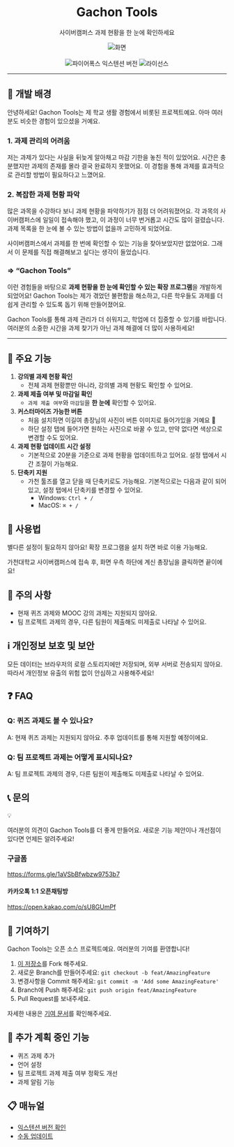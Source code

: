<div align='center'>
   <h1>Gachon Tools</h1>
   <p>사이버캠퍼스 과제 현황을 한 눈에 확인하세요</p>
   <div>
      <img src="https://github.com/user-attachments/assets/7bc1d9dd-3c1e-41fb-aa12-48a663a8e836" alt="화면" />
   </div>
   <br />
   <img src="https://img.shields.io/amo/v/gachon-tools@kinetic27.com" alt="파이어폭스 익스텐션 버전"/>
   <img src="https://img.shields.io/github/license/kangju2000/gachon-extension" alt="라이선스"/>
</div>

<hr />

## 🤔 개발 배경

안녕하세요! Gachon Tools는 제 학교 생활 경험에서 비롯된 프로젝트예요. 아마 여러분도 비슷한 경험이 있으셨을 거예요.

### 1. 과제 관리의 어려움

저는 과제가 있다는 사실을 뒤늦게 알아채고 마감 기한을 놓친 적이 있었어요. 시간은 충분했지만 과제의 존재를 몰라 결국 완료하지 못했어요. 이 경험을 통해 과제를 효과적으로 관리할 방법이 필요하다고 느꼈어요.

### 2. 복잡한 과제 현황 파악

많은 과목을 수강하다 보니 과제 현황을 파악하기가 점점 더 어려워졌어요. 각 과목의 사이버캠퍼스에 일일이 접속해야 했고, 이 과정이 너무 번거롭고 시간도 많이 걸렸습니다. 과제 목록을 한 눈에 볼 수 있는 방법이 없을까 고민하게 되었어요.

사이버캠퍼스에서 과제를 한 번에 확인할 수 있는 기능을 찾아보았지만 없었어요. 그래서 이 문제를 직접 해결해보고 싶다는 생각이 들었습니다.

### ⇒ “Gachon Tools”

이런 경험들을 바탕으로 **과제 현황을 한 눈에 확인할 수 있는 확장 프로그램**을 개발하게 되었어요! Gachon Tools는 제가 겪었던 불편함을 해소하고, 다른 학우들도 과제를 더 쉽게 관리할 수 있도록 돕기 위해 만들어졌어요.

Gachon Tools를 통해 과제 관리가 더 쉬워지고, 학업에 더 집중할 수 있기를 바랍니다. 여러분의 소중한 시간을 과제 찾기가 아닌 과제 해결에 더 많이 사용하세요!

---

## 📝 주요 기능

1. **강의별 과제 현황 확인**
   - 전체 과제 현황뿐만 아니라, 강의별 과제 현황도 확인할 수 있어요.
2. **과제 제출 여부 및 마감일 확인**
   - `과제 제출 여부`와 `마감일`을 **한 눈에** 확인할 수 있어요.
3. **커스터마이즈 가능한 버튼**
   - 처음 설치하면 이길여 총장님의 사진이 버튼 이미지로 들어가있을 거예요 🤣
   - 하단 설정 탭에 들어가면 원하는 사진으로 바꿀 수 있고, 만약 없다면 색상으로 변경할 수도 있어요.
4. **과제 현황 업데이트 시간 설정**
   - 기본적으로 20분을 기준으로 과제 현황을 업데이트하고 있어요. 설정 탭에서 시간 조절이 가능해요.
5. **단축키 지원**
   - 가천 툴즈를 열고 닫을 때 단축키로도 가능해요. 기본적으로는 다음과 같이 되어있고, 설정 탭에서 단축키를 변경할 수 있어요.
     - Windows: `Ctrl + /`
     - MacOS: `⌘ + /`

## **📄** 사용법

별다른 설정이 필요하지 않아요! 확장 프로그램을 설치 하면 바로 이용 가능해요.

가천대학교 사이버캠퍼스에 접속 후, 화면 우측 하단에 계신 총장님을 클릭하면 끝이에요!

## 🚨 주의 사항

- 현재 퀴즈 과제와 MOOC 강의 과제는 지원되지 않아요.
- 팀 프로젝트 과제의 경우, 다른 팀원이 제출해도 미제출로 나타날 수 있어요.

## ℹ️ 개인정보 보호 및 보안

모든 데이터는 브라우저의 로컬 스토리지에만 저장되며, 외부 서버로 전송되지 않아요. 따라서 개인정보 유출의 위험 없이 안심하고 사용해주세요!

## ❓ FAQ

### Q: 퀴즈 과제도 볼 수 있나요?

A: 현재 퀴즈 과제는 지원되지 않아요. 추후 업데이트를 통해 지원할 예정이에요.

### Q: 팀 프로젝트 과제는 어떻게 표시되나요?

A: 팀 프로젝트 과제의 경우, 다른 팀원이 제출해도 미제출로 나타날 수 있어요.

## 📞 문의

<aside>
💡

여러분의 의견이 Gachon Tools를 더 좋게 만들어요. 새로운 기능 제안이나 개선점이 있다면 언제든 알려주세요!

</aside>

### 구글폼

https://forms.gle/1aVSbBfwbzw9753b7

#### 카카오톡 1:1 오픈채팅방

https://open.kakao.com/o/sU8GUmPf

## 🤝 기여하기

Gachon Tools는 오픈 소스 프로젝트예요. 여러분의 기여를 환영합니다!

1. [이 저장소](https://github.com/kangju2000/gachon-tools)를 Fork 해주세요.
2. 새로운 Branch를 만들어주세요: `git checkout -b feat/AmazingFeature`
3. 변경사항을 Commit 해주세요: `git commit -m 'Add some AmazingFeature'`
4. Branch에 Push 해주세요: `git push origin feat/AmazingFeature`
5. Pull Request를 보내주세요.

자세한 내용은 [기여 문서](https://github.com/kangju2000/gachon-tools/blob/main/CONTRIBUTING.md)를 확인해주세요.

## 🤔 추가 계획 중인 기능

- 퀴즈 과제 추가
- 언어 설정
- 팀 프로젝트 과제 제출 여부 정확도 개선
- 과제 알림 기능

## 📋 매뉴얼

- [익스텐션 버전 확인](https://www.notion.so/8e15093688c24df3bb5e37a74fce5b9f?pvs=21)
- [수동 업데이트](https://www.notion.so/ff90da1ba0324066bd85481b029ebc24?pvs=21)
